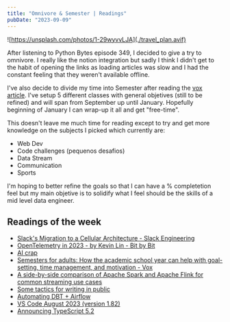```yaml
---
title: "Omnivore & Semester | Readings"
pubDate: "2023-09-09"
---
```


![https://unsplash.com/photos/1-29wyvvLJA](./travel_plan.avif)

After listening to Python Bytes episode 349, I decided to give a try to omnivore. I really like the notion integration but sadly I think I didn't get to the habit of opening the links as loading articles was slow and I had the constant feeling that they weren't available offline.

I've also decide to divide my time into Semester after reading the [vox article](https://www.vox.com/even-better/23835758/divide-life-semesters-not-in-school-motivation-goals). I've setup 5 different classes with general objetives (still to be refined) and will span from September up until January. Hopefully beginning of January I can wrap-up it all and get "free-time".

This doesn't leave me much time for reading except to try and get more knowledge on the subjects I picked  which currently are:

- Web Dev
- Code challenges (pequenos desafios)
- Data Stream
- Communication
- Sports

I'm hoping to better refine the goals so that I can have a % completetion feel but my main objetive is to solidify what I feel should be the skills of a mid level data engineer.

## Readings of the week

- [Slack's Migration to a Cellular Architecture - Slack Engineering](https://slack.engineering/slacks-migration-to-a-cellular-architecture/)
- [OpenTelemetry in 2023 - by Kevin Lin - Bit by Bit](https://bit.kevinslin.com/p/opentelemetry-in-2023)
- [AI crap](https://drewdevault.com/2023/08/29/2023-08-29-AI-crap.html)
- [Semesters for adults: How the academic school year can help with goal-setting, time management, and motivation - Vox](https://www.vox.com/even-better/23835758/divide-life-semesters-not-in-school-motivation-goals)
- [A side-by-side comparison of Apache Spark and Apache Flink for common streaming use cases](https://aws.amazon.com/blogs/big-data/a-side-by-side-comparison-of-apache-spark-and-apache-flink-for-common-streaming-use-cases/)
- [Some tactics for writing in public](https://jvns.ca/blog/2023/08/07/tactics-for-writing-in-public/)
- [Automating DBT + Airflow](https://medium.com/hootsuite-engineering/automating-dbt-airflow-9efac348059d)
- [VS Code August 2023 (version 1.82)](https://code.visualstudio.com/updates/v1_82)
- [Announcing TypeScript 5.2](https://devblogs.microsoft.com/typescript/announcing-typescript-5-2/)
